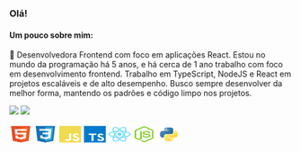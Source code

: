 ### Olá!
#### Um pouco sobre mim:




🔭  Desenvolvedora Frontend com foco em aplicações React. Estou no mundo da programação há 5 anos, e há cerca de 1 ano trabalho com foco em desenvolvimento frontend. Trabalho em TypeScript, NodeJS e React em projetos escaláveis e de alto desempenho. Busco sempre desenvolver da melhor forma, mantendo os padrões e código limpo nos projetos.

<div> 
  <a href = "mailto:gabriellymouta@gmail.com"><img src="https://img.shields.io/badge/Gmail-D14836?style=for-the-badge&logo=gmail&logoColor=white" target="_blank"></a>
  <a href="https://www.linkedin.com/in/gabrielly-moura/" target="_blank"><img src="https://img.shields.io/badge/-LinkedIn-%230077B5?style=for-the-badge&logo=linkedin&logoColor=white" target="_blank"></a>
</div>

  
 <div style="display: inline_block"><br>
 
  <img align="center" alt="gabrielly-React" height="30" width="40" src="https://raw.githubusercontent.com/devicons/devicon/master/icons/html5/html5-original.svg">
  <img align="center" alt="gabrielly-CSS" height="30" width="40" src="https://raw.githubusercontent.com/devicons/devicon/master/icons/css3/css3-original.svg">
  <img align="center" alt="gabrielly-Js" height="30" width="40" src="https://raw.githubusercontent.com/devicons/devicon/master/icons/javascript/javascript-plain.svg">
  <img align="center" alt="gabrielly-Ts" height="30" width="40" src="https://raw.githubusercontent.com/devicons/devicon/master/icons/typescript/typescript-plain.svg">
  <img align="center" alt="gabrielly-React" height="30" width="40" src="https://raw.githubusercontent.com/devicons/devicon/master/icons/react/react-original.svg">
   <img align="center" alt="gabrielly-React" height="30" width="40" src="https://raw.githubusercontent.com/devicons/devicon/master/icons/nodejs/nodejs-original.svg">
  <img align="center" alt="gabrielly-Python" height="30" width="40" src="https://raw.githubusercontent.com/devicons/devicon/master/icons/python/python-original.svg">
</div>



